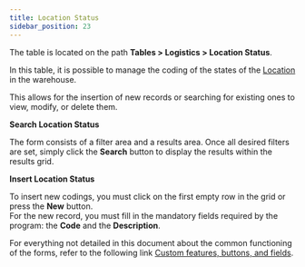 ```yaml
---
title: Location Status 
sidebar_position: 23
---
```


The table is located on the path **Tables > Logistics > Location Status**.

In this table, it is possible to manage the coding of the states of the [Location](/docs/logistics/warehouse/location/locations/) in the warehouse.

This allows for the insertion of new records or searching for existing ones to view, modify, or delete them.

**Search Location Status**

The form consists of a filter area and a results area. Once all desired filters are set, simply click the **Search** button to display the results within the results grid.

**Insert Location Status**

To insert new codings, you must click on the first empty row in the grid or press the **New** button.    
For the new record, you must fill in the mandatory fields required by the program: the **Code** and the **Description**.

For everything not detailed in this document about the common functioning of the forms, refer to the following link [Custom features, buttons, and fields](/docs/guide/common).